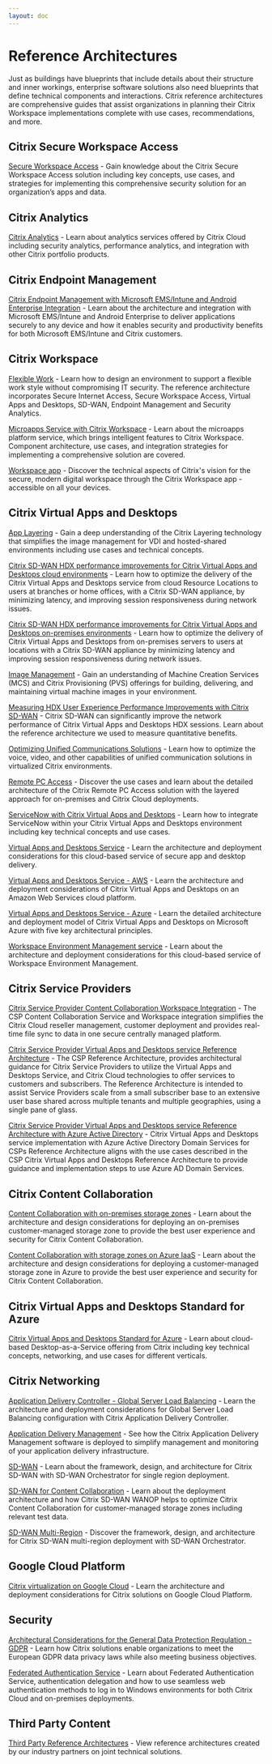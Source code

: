 ```yaml
---
layout: doc
---
```

# Reference Architectures

Just as buildings have blueprints that include details about their structure and inner workings, enterprise software solutions also need blueprints that define technical components and interactions. Citrix reference architectures are comprehensive guides that assist organizations in planning their Citrix Workspace implementations complete with use cases, recommendations, and more.

## Citrix Secure Workspace Access

[Secure Workspace Access](/en-us/tech-zone/design/reference-architectures/access-control.html) - Gain knowledge about the Citrix Secure Workspace Access solution including key concepts, use cases, and strategies for implementing this comprehensive security solution for an organization’s apps and data.

## Citrix Analytics

[Citrix Analytics](/en-us/tech-zone/design/reference-architectures/citrix-analytics.html) - Learn about analytics services offered by Citrix Cloud including security analytics, performance analytics, and integration with other Citrix portfolio products.

## Citrix Endpoint Management

[Citrix Endpoint Management with Microsoft EMS/Intune and Android Enterprise Integration](/en-us/tech-zone/design/reference-architectures/citrix-endpoint-management.html) - Learn about the architecture and integration with Microsoft EMS/Intune and Android Enterprise to deliver applications securely to any device and how it enables security and productivity benefits for both Microsoft EMS/Intune and Citrix customers.

## Citrix Workspace

[Flexible Work](/en-us/tech-zone/design/reference-architectures/flexible-work.html) - Learn how to design an environment to support a flexible work style without compromising IT security.  The reference architecture incorporates Secure Internet Access, Secure Workspace Access, Virtual Apps and Desktops, SD-WAN, Endpoint Management and Security Analytics.

[Microapps Service with Citrix Workspace](/en-us/tech-zone/design/reference-architectures/workspace-intelligence.html) - Learn about the microapps platform service, which brings intelligent features to Citrix Workspace. Component architecture, use cases, and integration strategies for implementing a comprehensive solution are covered.

[Workspace app](/en-us/tech-zone/design/reference-architectures/workspace-app.html) - Discover the technical aspects of Citrix's vision for the secure, modern digital workspace through the Citrix Workspace app - accessible on all your devices.

## Citrix Virtual Apps and Desktops

[App Layering](/en-us/tech-zone/design/reference-architectures/app-layering.html) - Gain a deep understanding of the Citrix Layering technology that simplifies the image management for VDI and hosted-shared environments including use cases and technical concepts.

[Citrix SD-WAN HDX performance improvements for Citrix Virtual Apps and Desktops cloud environments](/en-us/tech-zone/design/reference-architectures/sdwan-hdx-cloud-experience-architecture.html) - Learn how to optimize the delivery of the Citrix Virtual Apps and Desktops service from cloud Resource Locations to users at branches or home offices, with a Citrix SD-WAN appliance, by minimizing latency, and improving session responsiveness during network issues.

[Citrix SD-WAN HDX performance improvements for Citrix Virtual Apps and Desktops on-premises environments](/en-us/tech-zone/design/reference-architectures/sdwan-hdx-onprem-experience-architecture.html) - Learn how to optimize the delivery of Citrix Virtual Apps and Desktops from on-premises servers to users at locations with a Citrix SD-WAN appliance by minimizing latency and improving session responsiveness during network issues.

[Image Management](/en-us/tech-zone/design/reference-architectures/image-management.html) - Gain an understanding of Machine Creation Services (MCS) and Citrix Provisioning (PVS) offerings for building, delivering, and maintaining virtual machine images in your environment.

[Measuring HDX User Experience Performance Improvements with Citrix SD-WAN](/en-us/tech-zone/design/reference-architectures/sdwan-hdx-experience.html) - Citrix SD-WAN can significantly improve the network performance of Citrix Virtual Apps and Desktops HDX sessions. Learn about the reference architecture we used to measure quantitative benefits.

[Optimizing Unified Communications Solutions](/en-us/tech-zone/design/reference-architectures/optimizing-unified-communications-solutions.html) - Learn how to optimize the voice, video, and other capabilities of unified communication solutions in virtualized Citrix environments.

[Remote PC Access](/en-us/tech-zone/design/reference-architectures/remote-pc.html) - Discover the use cases and learn about the detailed architecture of the Citrix Remote PC Access solution with the layered approach for on-premises and Citrix Cloud deployments.  

[ServiceNow with Citrix Virtual Apps and Desktops](/en-us/tech-zone/design/reference-architectures/itsm-adapter-service.html) - Learn how to integrate ServiceNow within your Citrix Virtual Apps and Desktops environment including key technical concepts and use cases.

[Virtual Apps and Desktops Service](/en-us/tech-zone/design/reference-architectures/virtual-apps-and-desktops-service.html) - Learn the architecture and deployment considerations for this cloud-based service of secure app and desktop delivery.

[Virtual Apps and Desktops Service - AWS](/en-us/tech-zone/design/reference-architectures/citrix-virtual-apps-and-desktops-on-aws.html) - Learn the architecture and deployment considerations of Citrix Virtual Apps and Desktops on an Amazon Web Services cloud platform.

[Virtual Apps and Desktops Service - Azure](/en-us/tech-zone/design/reference-architectures/virtual-apps-and-desktops-azure.html) - Learn the detailed architecture and deployment model of Citrix Virtual Apps and Desktops on Microsoft Azure with five key architectural principles.

[Workspace Environment Management service](/en-us/tech-zone/design/reference-architectures/citrix-workspace-environment-management-service.html) - Learn about the architecture and deployment considerations for this cloud-based service of Workspace Environment Management.

## Citrix Service Providers

[Citrix Service Provider Content Collaboration Workspace Integration](/en-us/tech-zone/design/reference-architectures/csp-cc.html) - The CSP Content Collaboration Service and Workspace integration simplifies the Citrix Cloud reseller management, customer deployment and provides real-time file sync to data in one secure centrally managed platform.

[Citrix Service Provider Virtual Apps and Desktops service Reference Architecture](/en-us/tech-zone/design/reference-architectures/csp-cvads.html) - The CSP Reference Architecture, provides architectural guidance for Citrix Service Providers to utilize the Virtual Apps and Desktops Service, and Citrix Cloud technologies to offer services to customers and subscribers. The Reference Architecture is intended to assist Service Providers scale from a small subscriber base to an extensive user base shared across multiple tenants and multiple geographies, using a single pane of glass.

[Citrix Service Provider Virtual Apps and Desktops service Reference Architecture with Azure Active Directory](/en-us/tech-zone/design/reference-architectures/csp-cvads-aad.html) - Citrix Virtual Apps and Desktops service implementation with Azure Active Directory Domain Services for CSPs Reference Architecture aligns with the use cases described in the CSP Citrix Virtual Apps and Desktops Reference Architecture to provide guidance and implementation steps to use Azure AD Domain Services.

## Citrix Content Collaboration

[Content Collaboration with on-premises storage zones](/en-us/tech-zone/design/reference-architectures/customer-storage-zones-on-premises.html) - Learn about the architecture and design considerations for deploying an on-premises customer-managed storage zone to provide the best user experience and security for Citrix Content Collaboration.

[Content Collaboration with storage zones on Azure IaaS](/en-us/tech-zone/design/reference-architectures/storage-zones-azure-iaas.html) - Learn about the architecture and design considerations for deploying a customer-managed storage zone in Azure to provide the best user experience and security for Citrix Content Collaboration.

## Citrix Virtual Apps and Desktops Standard for Azure

[Citrix Virtual Apps and Desktops Standard for Azure](/en-us/tech-zone/design/reference-architectures/citrix-managed-desktops.html) - Learn about cloud-based Desktop-as-a-Service offering from Citrix including key technical concepts, networking, and use cases for different verticals.

## Citrix Networking

[Application Delivery Controller - Global Server Load Balancing](/en-us/tech-zone/design/reference-architectures/adc-gslb.html) - Learn the architecture and deployment considerations for Global Server Load Balancing configuration with Citrix Application Delivery Controller.

[Application Delivery Management](/en-us/tech-zone/design/reference-architectures/citrix-adm.html) - See how the Citrix Application Delivery Management software is deployed to simplify management and monitoring of your application delivery infrastructure.

[SD-WAN](/en-us/tech-zone/design/reference-architectures/sdwan.html) - Learn about the framework, design, and architecture for Citrix SD-WAN with SD-WAN Orchestrator for single region deployment.

[SD-WAN for Content Collaboration](/en-us/tech-zone/design/reference-architectures/sdwan-content-collaboration.html) - Learn about the deployment architecture and how Citrix SD-WAN WANOP helps to optimize Citrix Content Collaboration for customer-managed storage zones including relevant test data.

[SD-WAN Multi-Region](/en-us/tech-zone/design/reference-architectures/sd-wan-multi-region.html) - Discover the framework, design, and architecture for Citrix SD-WAN multi-region deployment with SD-WAN Orchestrator.

## Google Cloud Platform

[Citrix virtualization on Google Cloud](/en-us/tech-zone/design/reference-architectures/citrix-google-virtualization.html) - Learn the architecture and deployment considerations for Citrix solutions on Google Cloud Platform.

## Security

[Architectural Considerations for the General Data Protection Regulation - GDPR](/en-us/tech-zone/design/reference-architectures/gdpr.html) - Learn how Citrix solutions enable organizations to meet the European GDPR data privacy laws while also meeting business objectives.

[Federated Authentication Service](/en-us/tech-zone/design/reference-architectures/federated-authentication-service.html) - Learn about Federated Authentication Service, authentication delegation and how to use seamless web authentication methods to log in to Windows environments for both Citrix Cloud and on-premises deployments.

## Third Party Content

[Third Party Reference Architectures](/en-us/tech-zone/design/reference-architectures/3rd-party.html) - View reference architectures created by our industry partners on joint technical solutions.
